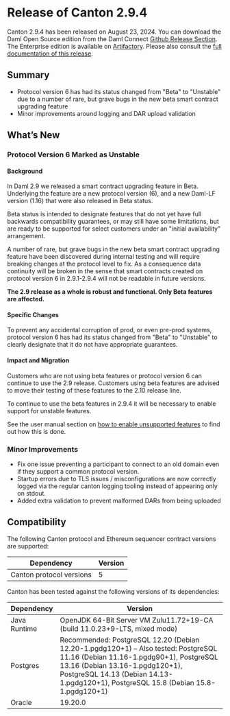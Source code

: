 # Release of Canton 2.9.4

Canton 2.9.4 has been released on August 23, 2024. You can download the Daml Open Source edition from the Daml Connect [Github Release Section](https://github.com/digital-asset/daml/releases/tag/v2.9.4). The Enterprise edition is available on [Artifactory](https://digitalasset.jfrog.io/artifactory/canton-enterprise/canton-enterprise-2.9.4.zip).
Please also consult the [full documentation of this release](https://docs.daml.com/2.9.4/canton/about.html).

## Summary

- Protocol version 6 has had its status changed from "Beta" to "Unstable" due to a number of rare, but grave bugs in the new beta smart contract upgrading feature
- Minor improvements around logging and DAR upload validation

## What’s New

### Protocol Version 6 Marked as Unstable

#### Background

In Daml 2.9 we released a smart contract upgrading feature in Beta. Underlying the feature are a new protocol version (6), and a new Daml-LF version (1.16) that were also released in Beta status.

Beta status is intended to designate features that do not yet have full backwards compatibility guarantees, or may still have some limitations, but are ready to be supported for select customers under an "initial availability" arrangement.

A number of rare, but grave bugs in the new beta smart contract upgrading feature have been discovered during internal testing and will require breaking changes at the protocol level to fix. As a consequence data continuity will be broken in the sense that smart contracts created on protocol version 6 in 2.9.1-2.9.4 will not be readable in future versions.

**The 2.9 release as a whole is robust and functional. Only Beta features are affected.**

#### Specific Changes

To prevent any accidental corruption of prod, or even pre-prod systems, protocol version 6 has had its status changed from "Beta" to "Unstable" to clearly designate that it do not have appropriate guarantees.

#### Impact and Migration

Customers who are not using beta features or protocol version 6 can continue to use the 2.9 release. Customers using beta features are advised to move their testing of these features to the 2.10 release line.

To continue to use the beta features in 2.9.4 it will be necessary to enable support for unstable features.

See the user manual section on [how to enable unsupported features](https://docs.daml.com/canton/usermanual/FAQ.html#how-do-i-enable-unsupported-features) to find out how this is done.

### Minor Improvements
- Fix one issue preventing a participant to connect to an old domain even if they support a common protocol version.
- Startup errors due to TLS issues / misconfigurations are now correctly logged via the regular canton logging tooling instead of appearing only on stdout.
- Added extra validation to prevent malformed DARs from being uploaded

## Compatibility

The following Canton protocol and Ethereum sequencer contract versions are supported:

| Dependency                 | Version                    |
|----------------------------|----------------------------|
| Canton protocol versions   | 5          |

Canton has been tested against the following versions of its dependencies:

| Dependency                 | Version                    |
|----------------------------|----------------------------|
| Java Runtime               | OpenJDK 64-Bit Server VM Zulu11.72+19-CA (build 11.0.23+9-LTS, mixed mode)               |
| Postgres                   | Recommended: PostgreSQL 12.20 (Debian 12.20-1.pgdg120+1) – Also tested: PostgreSQL 11.16 (Debian 11.16-1.pgdg90+1), PostgreSQL 13.16 (Debian 13.16-1.pgdg120+1), PostgreSQL 14.13 (Debian 14.13-1.pgdg120+1), PostgreSQL 15.8 (Debian 15.8-1.pgdg120+1)           |
| Oracle                     | 19.20.0             |
